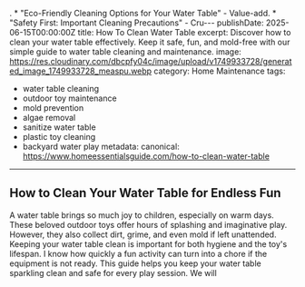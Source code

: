 
.
            *   "Eco-Friendly Cleaning Options for Your Water Table" - Value-add.
            *   "Safety First: Important Cleaning Precautions" - Cru---
publishDate: 2025-06-15T00:00:00Z
title: How To Clean Water Table
excerpt: Discover how to clean your water table effectively. Keep it safe, fun, and mold-free with our simple guide to water table cleaning and maintenance.
image: https://res.cloudinary.com/dbcpfy04c/image/upload/v1749933728/generated_image_1749933728_measpu.webp
category: Home Maintenance
tags:
  - water table cleaning
  - outdoor toy maintenance
  - mold prevention
  - algae removal
  - sanitize water table
  - plastic toy cleaning
  - backyard water play
metadata:
  canonical: https://www.homeessentialsguide.com/how-to-clean-water-table
---

## How to Clean Your Water Table for Endless Fun

A water table brings so much joy to children, especially on warm days. These beloved outdoor toys offer hours of splashing and imaginative play. However, they also collect dirt, grime, and even mold if left unattended. Keeping your water table clean is important for both hygiene and the toy's lifespan. I know how quickly a fun activity can turn into a chore if the equipment is not ready. This guide helps you keep your water table sparkling clean and safe for every play session. We will